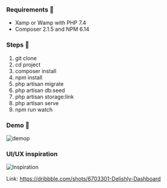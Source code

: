 ### Requirements 🧐

-   Xamp or Wamp with PHP 7.4
-   Composer 2.1.5 and NPM 6.14

### Steps 👣 

1) git clone
2) cd project
3) composer install
4) npm install
5) php artisan migrate
6) php artisan db:seed
7) php artisan storage:link
8) php artisan serve
9) npm run watch

### Demo 👀
![demop](https://user-images.githubusercontent.com/24982317/132621589-dc8838bb-2218-41d0-8865-6ee4cd81cfd7.jpg)

### UI/UX inspiration

![Inspiration](https://user-images.githubusercontent.com/24982317/132622156-e46e23cd-0f0c-40c3-9a77-7663da0cfc71.jpg)

Link:
https://dribbble.com/shots/6703301-Delishly-Dashboard


